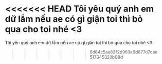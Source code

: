 <<<<<<< HEAD
Tôi yêu quý anh em dữ lắm nếu ae có gì giận toi thì bỏ qua cho toi nhé <3
=======
Tôi yêu quý anh em dữ lắm nếu ae có gì giận toi thì bỏ qua cho toi nhé <3
>>>>>>> 6d84c5ae82f2d960a6d877d7cae517845820b08d
